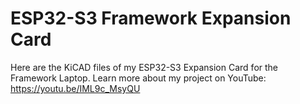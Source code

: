 # ESP32-S3 Framework Expansion Card 

Here are the KiCAD files of my ESP32-S3 Expansion Card for the Framework Laptop.
Learn more about my project on YouTube: https://youtu.be/IML9c_MsyQU